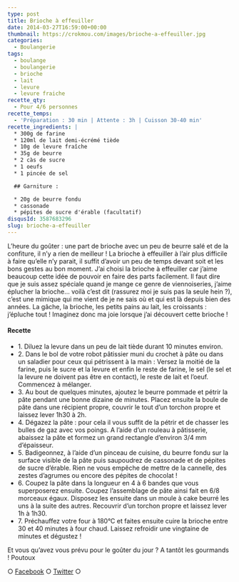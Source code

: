 ```yaml
---
type: post
title: Brioche à effeuiller
date: 2014-03-27T16:59:00+00:00
thumbnail: https://crokmou.com/images/brioche-a-effeuiller.jpg
categories:
  - Boulangerie
tags:
  - boulange
  - boulangerie
  - brioche
  - lait
  - levure
  - levure fraiche
recette_qty:
  - Pour 4/6 personnes
recette_temps:
  - 'Préparation : 30 min | Attente : 3h | Cuisson 30-40 min'
recette_ingredients: |
  * 300g de farine
  * 120ml de lait demi-écrémé tiède
  * 10g de levure fraîche
  * 35g de beurre
  * 2 càs de sucre
  * 1 oeufs
  * 1 pincée de sel

  ## Garniture :

  * 20g de beurre fondu
  * cassonade
  * pépites de sucre d'érable (facultatif)
disqusId: 3587683296
slug: brioche-a-effeuiller
---
```


L’heure du goûter : une part de brioche avec un peu de beurre salé et de la confiture, il n’y a rien de meilleur ! La brioche à effeuiller à l’air plus difficile à faire qu’elle n’y parait, il suffit d’avoir un peu de temps devant soit et les bons gestes au bon moment. J’ai choisi la brioche à effeuiller car j’aime beaucoup cette idée de pouvoir en faire des parts facilement. Il faut dire que je suis assez spéciale quand je mange ce genre de viennoiseries, j’aime éplucher la brioche… voilà c’est dit (rassurez moi je suis pas la seule hein ?), c’est une mimique qui me vient de je ne sais où et qui est là depuis bien des années. La gâche, la brioche, les petits pains au lait, les croissants : j’épluche tout ! Imaginez donc ma joie lorsque j’ai découvert cette brioche !

#### Recette

* 1\. Diluez la levure dans un peu de lait tiède durant 10 minutes environ.
* 2\. Dans le bol de votre robot pâtissier muni du crochet à pâte ou dans un saladier pour ceux qui pétrissent à la main : Versez la moitié de la farine, puis le sucre et la levure et enfin le reste de farine, le sel (le sel et la levure ne doivent pas être en contact), le reste de lait et l’oeuf. Commencez à mélanger.
* 3\. Au bout de quelques minutes, ajoutez le beurre pommade et pétrir la pâte pendant une bonne dizaine de minutes. Placez ensuite la boule de pâte dans une récipient propre, couvrir le tout d’un torchon propre et laissez lever 1h30 à 2h.
* 4\. Dégazez la pâte : pour cela il vous suffit de la pétrir et de chasser les bulles de gaz avec vos poings. A l’aide d’un rouleau à pâtisserie, abaissez la pâte et formez un grand rectangle d’environ 3/4 mm d’épaisseur.
* 5\. Badigeonnez, à l’aide d’un pinceau de cuisine, du beurre fondu sur la surface visible de la pâte puis saupoudrez de cassonade et de pépites de sucre d’érable. Rien ne vous empêche de mettre de la cannelle, des zestes d’agrumes ou encore des pépites de chocolat !
* 6\. Coupez la pâte dans la longueur en 4 à 6 bandes que vous superposerez ensuite. Coupez l’assemblage de pâte ainsi fait en 6/8 morceaux égaux. Disposez les ensuite dans un moule à cake beurré les uns à la suite des autres. Recouvrir d’un torchon propre et laissez lever 1h à 1h30.
* 7\. Préchauffez votre four à 180°C et faites ensuite cuire la brioche entre 30 et 40 minutes à four chaud. Laissez refroidir une vingtaine de minutes et dégustez !

Et vous qu’avez vous prévu pour le goûter du jour ? A tantôt les gourmands ! Poutoux

○ [Facebook](https://www.facebook.com/crokmou.blog) ○ [Twitter](https://twitter.com/Crokmou) ○